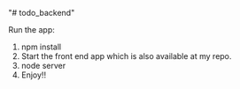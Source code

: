 "# todo_backend" 

Run the app:

1) npm install
2) Start the front end app which is also available at my repo.
3) node server
4) Enjoy!!